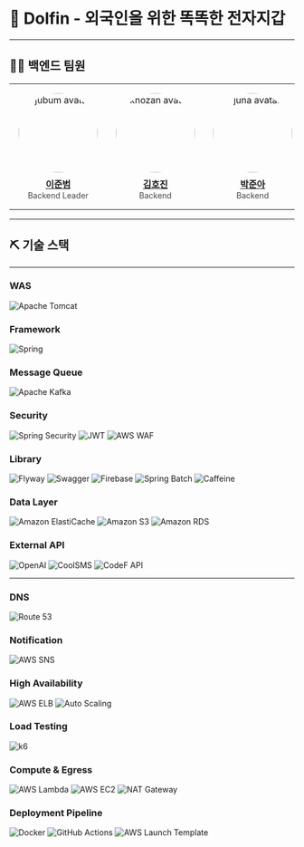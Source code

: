 # 🌟 Dolfin - 외국인을 위한 똑똑한 전자지갑

---

## 👨‍💻 백엔드 팀원

<table>
  <tr>
    <td align="center" width="33%" style="padding:16px;">
      <a href="https://github.com/ss7622">
        <img src="https://github.com/ss7622.png?size=220"
             width="140" alt="jubum avatar"
             style="border-radius:50%; display:block;"/>
        <div style="font-size:16px; font-weight:700; margin-top:8px;">이준범</div>
      </a>
      <div style="font-size:14px; opacity:.8;">Backend Leader</div>
    </td>
   <td align="center" width="33%" style="padding:16px;">
      <a href="https://github.com/khozan0120">
        <img src="https://github.com/khozan0120.png?size=220"
             width="140" alt="khozan avatar"
             style="border-radius:50%; display:block;"/>
        <div style="font-size:16px; font-weight:700; margin-top:8px;">김호진</div>
      </a>
      <div style="font-size:14px; opacity:.8;">Backend</div>
    </td>
     <td align="center" width="33%" style="padding:16px;">
      <a href="https://github.com/bagjuna">
        <img src="https://github.com/bagjuna.png?size=220"
             width="140" alt="juna avatar"
             style="border-radius:50%; display:block;"/>
        <div style="font-size:16px; font-weight:700; margin-top:8px;">박준아</div>
      </a>
      <div style="font-size:14px; opacity:.8;">Backend</div>
    </td>
  </tr>
</table>

---

## ⛏️ 기술 스택

---

### WAS
<p align="left">
    <img src="https://img.shields.io/badge/Apache%20Tomcat-F8DC75?style=for-the-badge&logo=apachetomcat&logoColor=black" alt="Apache Tomcat">
</p>

### Framework

<p align="left">
  <img src="https://img.shields.io/badge/Spring-6DB33F?style=for-the-badge&logo=spring&logoColor=white" alt="Spring">
</p>

### Message Queue

<p align="left">
  <img src="https://img.shields.io/badge/Apache%20Kafka-231F20?style=for-the-badge&logo=apache-kafka&logoColor=white" alt="Apache Kafka">
</p>

### Security

<p align="left">
    <img src="https://img.shields.io/badge/Spring%20Security-6DB33F?style=for-the-badge&logo=spring&logoColor=white" alt="Spring Security">
    <img src="https://img.shields.io/badge/JWT-000000?style=for-the-badge&logo=jsonwebtokens&logoColor=white" alt="JWT">
    <img src="https://img.shields.io/badge/AWS%20WAF-232F3E?style=for-the-badge&logo=amazonaws&logoColor=white" alt="AWS WAF">
</p>

### Library
<p align="left">
    <img src="https://img.shields.io/badge/Flyway-CC0200?style=for-the-badge&logo=flyway&logoColor=white" alt="Flyway"> 
    <img src="https://img.shields.io/badge/Swagger-85EA2D?style=for-the-badge&logo=swagger&logoColor=black" alt="Swagger">
    <img src="https://img.shields.io/badge/Firebase-FFCA28?style=for-the-badge&logo=firebase&logoColor=black" alt="Firebase">
    <img src="https://img.shields.io/badge/Spring%20Batch-6DB33F?style=for-the-badge&logo=spring&logoColor=white" alt="Spring Batch">
    <img src="https://img.shields.io/badge/Caffeine-6F4E37?style=for-the-badge&logo=buymeacoffee&logoColor=white" alt="Caffeine">
</p>

### Data Layer
<p align="left">
    <img src="https://img.shields.io/badge/Amazon%20ElastiCache-005E9C?style=for-the-badge&logo=amazonaws&logoColor=white" alt="Amazon ElastiCache">
    <img src="https://img.shields.io/badge/Amazon%20S3-569A31?style=for-the-badge&logo=amazons3&logoColor=white" alt="Amazon S3">
    <img src="https://img.shields.io/badge/Amazon%20RDS-527FFF?style=for-the-badge&logo=amazonaws&logoColor=white" alt="Amazon RDS">
</p>

### External API
<p align="left">
    <img src="https://img.shields.io/badge/OpenAI-412991?style=for-the-badge&logo=openai&logoColor=white" alt="OpenAI">
    <img src="https://img.shields.io/badge/CoolSMS-0066CC?style=for-the-badge&logo=sms&logoColor=white" alt="CoolSMS">
    <img src="https://img.shields.io/badge/CodeF%20API-FF6B35?style=for-the-badge&logo=api&logoColor=white" alt="CodeF API">
</p>

---

### DNS
![Route 53](https://img.shields.io/badge/Route%2053-FF9900.svg?style=for-the-badge&logo=amazonaws&logoColor=white)

### Notification
![AWS SNS](https://img.shields.io/badge/AWS%20SNS-FF9900.svg?style=for-the-badge&logo=amazonaws&logoColor=white)
### High Availability

![AWS ELB](https://img.shields.io/badge/AWS%20ELB-FF9900.svg?style=for-the-badge&logo=amazonaws&logoColor=white)
![Auto Scaling](https://img.shields.io/badge/Auto%20Scaling-FF9900.svg?style=for-the-badge&logo=amazonaws&logoColor=white)

### Load Testing

![k6](https://img.shields.io/badge/k6-7D64FF.svg?style=for-the-badge&logo=k6&logoColor=white)

### Compute & Egress

![AWS Lambda](https://img.shields.io/badge/AWS%20Lambda-FF9900.svg?style=for-the-badge&logo=awslambda&logoColor=white)
![AWS EC2](https://img.shields.io/badge/AWS%20EC2-FF9900.svg?style=for-the-badge&logo=amazonaws&logoColor=white)
![NAT Gateway](https://img.shields.io/badge/NAT%20Gateway-FF9900.svg?style=for-the-badge&logo=amazonaws&logoColor=white)

### Deployment Pipeline

![Docker](https://img.shields.io/badge/Docker-1D63ED.svg?style=for-the-badge&logo=docker&logoColor=white)
![GitHub Actions](https://img.shields.io/badge/GitHub%20Actions-2088FF.svg?style=for-the-badge&logo=githubactions&logoColor=white)
![AWS Launch Template](https://img.shields.io/badge/AWS%20Launch%20Template-FF9900.svg?style=for-the-badge&logo=amazonaws&logoColor=white)
